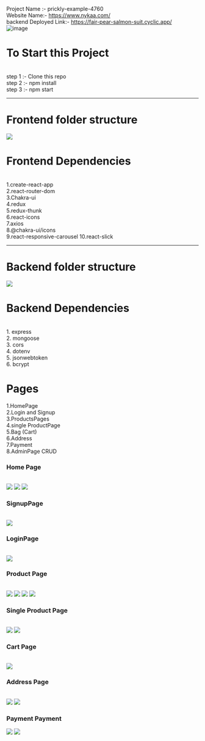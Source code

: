 Project Name :- prickly-example-4760
<br/>
Website Name:- https://www.nykaa.com/ 
<br/>
backend Deployed Link:- https://fair-pear-salmon-suit.cyclic.app/
<br/>
![image](https://user-images.githubusercontent.com/104342116/212825641-5331b014-f50f-4e45-8364-d2956f9258c7.png)

<h1>To Start this Project</h1><br/>
step 1 :- Clone this repo <br/>
step 2 :- npm install <br/>
step 3 :- npm start <br/>
<hr/>
<h1>Frontend folder structure</h1>
<img src="https://user-images.githubusercontent.com/104342116/212833919-281ebf85-bb2d-4818-8c86-cdaacdc570f5.png"/>
<h1>Frontend Dependencies</h1> <br/>
1.create-react-app <br/>
2.react-router-dom <br/>
3.Chakra-ui <br/>
4.redux <br/>
5.redux-thunk <br/>
6.react-icons <br/>
7.axios <br/>
8.@chakra-ui/icons <br/>
9.react-responsive-carousel
10.react-slick 
<hr/>
<h1>Backend folder structure</h1>
<img src="https://user-images.githubusercontent.com/104342116/212834128-ef5d4918-a865-48da-b317-02a4aa1c3459.png"/>
<h1>Backend Dependencies </h1> <br/>
1. express <br/>
2. mongoose <br/>
3. cors <br/>
4. dotenv <br/>
5. jsonwebtoken <br/>
6. bcrypt <br/>



<h1>Pages</h1>

1.HomePage
<br/>
2.Login and Signup
 <br/>
3.ProductsPages 
 <br/>
4.single ProductPage
 <br/>
5.Bag (Cart)
 <br/>
6.Address
 <br/>
7.Payment
 <br/>
8.AdminPage CRUD
 <br/>
 
 <h3>Home Page</h3>
  <br/>
  <img src="https://user-images.githubusercontent.com/104342116/213980455-c8c6e7a5-3e17-4e40-bee0-0e211a835752.png"/>
  <img src="https://user-images.githubusercontent.com/104342116/213980572-f53d3a8d-e314-473d-99a2-6ee7f67db8f0.png"/>
  <img src="https://user-images.githubusercontent.com/104342116/213980622-5826b3e4-892a-41b0-bbf4-30f9235694ac.png"/>
   <br/>
 <h3>SignupPage</h3>
 <br/>
 <img src="https://user-images.githubusercontent.com/104342116/213981260-1947b266-3e19-45cb-8880-c13ea7f78023.png"/>
 <br/>
 <h3>LoginPage</h3>
 <br/>
 <img src="https://user-images.githubusercontent.com/104342116/213981481-1d244549-e107-4e97-9c3f-70f38014b564.png"/>
 <br/>
 <h3>Product Page</h3>
 <br/>
 <img src="https://user-images.githubusercontent.com/104342116/213981712-878b00b6-4741-4020-8472-a379dc58743d.png"/>
<img src = "https://user-images.githubusercontent.com/104342116/213981840-4b7e765d-d4ba-45d8-a43b-aa8d1c0c36f4.png"/>
<img src="https://user-images.githubusercontent.com/104342116/213981975-289e7a6e-b936-4a18-ab20-06301b183fda.png"/>
<img src="https://user-images.githubusercontent.com/104342116/213982063-e0863890-d10a-4718-9e80-d337e84c7def.png"/>
<br/>
<h3>Single Product Page</h3>
<br/>
<img src="https://user-images.githubusercontent.com/104342116/213982378-274eb8c3-f957-43a8-8ba1-de3c570ac3ea.png"/>
<img src="https://user-images.githubusercontent.com/104342116/213982509-4c5c9bc9-f006-42a1-a08c-b2a6ab222277.png"/>
<br/>
<h3>Cart Page</h3>
<br/>
<img src="https://user-images.githubusercontent.com/104342116/213982715-d4540156-3d3f-42cf-837e-057d890fabd8.png"/>
<br/>
<h3>Address Page</h3>
<br/>
<img src="https://user-images.githubusercontent.com/104342116/213982868-1851a88e-227b-42af-801b-ec2ae44a8540.png"/>
<img src="https://user-images.githubusercontent.com/104342116/213982947-ec0b5294-5af2-486d-bc7a-a939708b315d.png"/>
<br/>
<h3>Payment Payment</h3>
<img src="https://user-images.githubusercontent.com/104342116/213983139-eb3c4c22-5c91-490b-92f7-fff91656ab7d.png"/>
<img src="https://user-images.githubusercontent.com/104342116/213983256-8c2010aa-b1eb-4bfb-99c0-1b8df3a8051c.png"/>
<br/>














 
